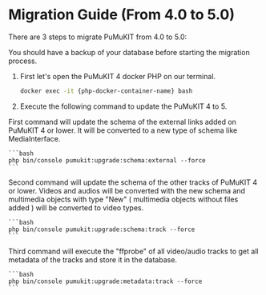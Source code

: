 # Migration Guide (From 4.0 to 5.0)

There are 3 steps to migrate PuMuKIT from 4.0 to 5.0:

You should have a backup of your database before starting the migration process.

1. First let's open the PuMuKIT 4 docker PHP on our terminal.

    ```bash
    docker exec -it {php-docker-container-name} bash
    ```

2. Execute the following command to update the PuMuKIT 4 to 5.

First command will update the schema of the external links added on PuMuKIT 4 or lower. It will be converted to a new type of schema like MediaInterface.

    ```bash
    php bin/console pumukit:upgrade:schema:external --force
    ```

Second command will update the schema of the other tracks of PuMuKIT 4 or lower. Videos and audios will be converted with the new schema and multimedia objects
with type "New" ( multimedia objects without files added ) will be converted to video types.

    ```bash
    php bin/console pumukit:upgrade:schema:track --force
    ```

Third command will execute the "ffprobe" of all video/audio tracks to get all metadata of the tracks and store it in the database.

    ```bash
    php bin/console pumukit:upgrade:metadata:track --force
    ```
